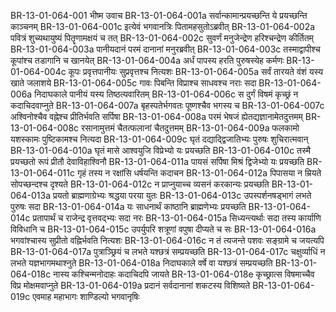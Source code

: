BR-13-01-064-001	भीष्म उवाच
BR-13-01-064-001a	सर्वान्कामान्प्रयच्छन्ति ये प्रयच्छन्ति काञ्चनम्
BR-13-01-064-001c	इत्येवं भगवानत्रिः पितामहसुतोऽब्रवीत्
BR-13-01-064-002a	पवित्रं शुच्यथायुष्यं पितॄणामक्षयं च तत्
BR-13-01-064-002c	सुवर्णं मनुजेन्द्रेण हरिश्चन्द्रेण कीर्तितम्
BR-13-01-064-003a	पानीयदानं परमं दानानां मनुरब्रवीत्
BR-13-01-064-003c	तस्माद्वापीश्च कूपांश्च तडागानि च खानयेत्
BR-13-01-064-004a	अर्धं पापस्य हरति पुरुषस्येह कर्मणः
BR-13-01-064-004c	कूपः प्रवृत्तपानीयः सुप्रवृत्तश्च नित्यशः
BR-13-01-064-005a	सर्वं तारयते वंशं यस्य खाते जलाशये
BR-13-01-064-005c	गावः पिबन्ति विप्राश्च साधवश्च नराः सदा
BR-13-01-064-006a	निदाघकाले पानीयं यस्य तिष्ठत्यवारितम्
BR-13-01-064-006c	स दुर्गं विषमं कृच्छ्रं न कदाचिदवाप्नुते
BR-13-01-064-007a	बृहस्पतेर्भगवतः पूष्णश्चैव भगस्य च
BR-13-01-064-007c	अश्विनोश्चैव वह्नेश्च प्रीतिर्भवति सर्पिषा
BR-13-01-064-008a	परमं भेषजं ह्येतद्यज्ञानामेतदुत्तमम्
BR-13-01-064-008c	रसानामुत्तमं चैतत्फलानां चैतदुत्तमम्
BR-13-01-064-009a	फलकामो यशस्कामः पुष्टिकामश्च नित्यदा
BR-13-01-064-009c	घृतं दद्याद्द्विजातिभ्यः पुरुषः शुचिरात्मवान्
BR-13-01-064-010a	घृतं मासे आश्वयुजि विप्रेभ्यो यः प्रयच्छति
BR-13-01-064-010c	तस्मै प्रयच्छतो रूपं प्रीतौ देवाविहाश्विनौ
BR-13-01-064-011a	पायसं सर्पिषा मिश्रं द्विजेभ्यो यः प्रयच्छति
BR-13-01-064-011c	गृहं तस्य न रक्षांसि धर्षयन्ति कदाचन
BR-13-01-064-012a	पिपासया न म्रियते सोपच्छन्दश्च दृश्यते
BR-13-01-064-012c	न प्राप्नुयाच्च व्यसनं करकान्यः प्रयच्छति
BR-13-01-064-013a	प्रयतो ब्राह्मणाग्रेभ्यः श्रद्धया परया युतः
BR-13-01-064-013c	उपस्पर्शनषड्भागं लभते पुरुषः सदा
BR-13-01-064-014a	यः साधनार्थं काष्ठानि ब्राह्मणेभ्यः प्रयच्छति
BR-13-01-064-014c	प्रतापार्थं च राजेन्द्र वृत्तवद्भ्यः सदा नरः
BR-13-01-064-015a	सिध्यन्त्यर्थाः सदा तस्य कार्याणि विविधानि च
BR-13-01-064-015c	उपर्युपरि शत्रूणां वपुषा दीप्यते च सः
BR-13-01-064-016a	भगवांश्चास्य सुप्रीतो वह्निर्भवति नित्यशः
BR-13-01-064-016c	न तं त्यजन्ते पशवः सङ्ग्रामे च जयत्यपि
BR-13-01-064-017a	पुत्राञ्छ्रियं च लभते यश्छत्रं सम्प्रयच्छति
BR-13-01-064-017c	चक्षुर्व्याधिं न लभते यज्ञभागमथाश्नुते
BR-13-01-064-018a	निदाघकाले वर्षे वा यश्छत्रं सम्प्रयच्छति
BR-13-01-064-018c	नास्य कश्चिन्मनोदाहः कदाचिदपि जायते
BR-13-01-064-018e	कृच्छ्रात्स विषमाच्चैव विप्र मोक्षमवाप्नुते
BR-13-01-064-019a	प्रदानं सर्वदानानां शकटस्य विशिष्यते
BR-13-01-064-019c	एवमाह महाभागः शाण्डिल्यो भगवानृषिः
